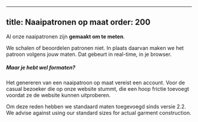 ***

title: Naaipatronen op maat
order: 200
----------

Al onze naaipatronen zijn **gemaakt om te meten**.

We schalen of beoordelen patronen niet. In plaats daarvan maken we het patroon volgens jouw maten. Dat gebeurt in real-time, in je browser.

<Note>

##### Maar je hebt wel formaten?

Het genereren van een naaipatroon op maat vereist een account.
Voor de casual bezoeker die op onze website stummt, die
een hoop frictie toevoegt voordat ze de website kunnen uitproberen.

Om deze reden hebben we standaard maten toegevoegd sinds versie 2.2.\
We advise against using our standard sizes for actual garment construction.

</Note>
